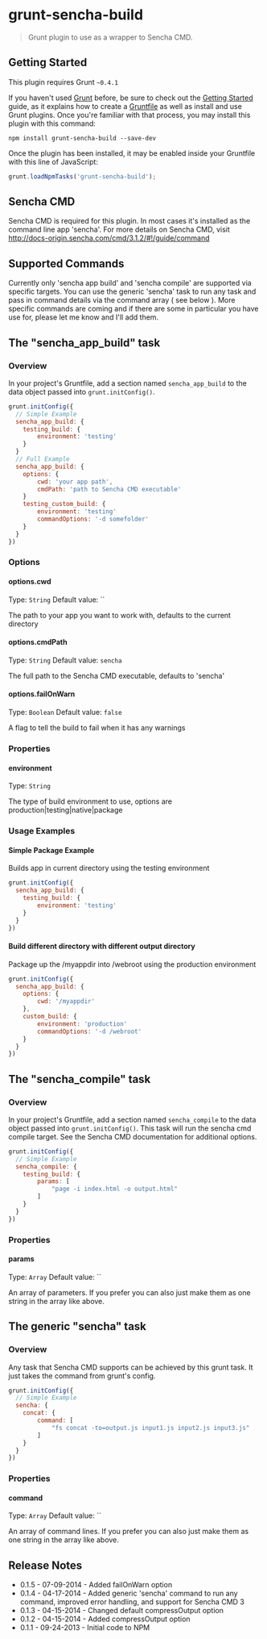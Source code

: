 # grunt-sencha-build

> Grunt plugin to use as a wrapper to Sencha CMD.

## Getting Started
This plugin requires Grunt `~0.4.1`

If you haven't used [Grunt](http://gruntjs.com/) before, be sure to check out the [Getting Started](http://gruntjs.com/getting-started) guide, as it explains how to create a [Gruntfile](http://gruntjs.com/sample-gruntfile) as well as install and use Grunt plugins. Once you're familiar with that process, you may install this plugin with this command:

```shell
npm install grunt-sencha-build --save-dev
```

Once the plugin has been installed, it may be enabled inside your Gruntfile with this line of JavaScript:

```js
grunt.loadNpmTasks('grunt-sencha-build');
```

## Sencha CMD
Sencha CMD is required for this plugin.  In most cases it's installed as the command line app 'sencha'.  For more details on Sencha CMD, visit http://docs-origin.sencha.com/cmd/3.1.2/#!/guide/command

## Supported Commands
Currently only 'sencha app build' and 'sencha compile' are supported via specific targets.  You can use the generic 'sencha' task to run any task and pass in command details via the command array ( see below ).  More specific commands are coming and if there are some in particular you have use for, please let me know and I'll add them.

## The "sencha_app_build" task

### Overview
In your project's Gruntfile, add a section named `sencha_app_build` to the data object passed into `grunt.initConfig()`.

```js
grunt.initConfig({
  // Simple Example
  sencha_app_build: {
    testing_build: {
    	environment: 'testing'
	}
  }
  // Full Example
  sencha_app_build: {
  	options: {
  		cwd: 'your app path',
  		cmdPath: 'path to Sencha CMD executable'
  	}
  	testing_custom_build: {
  		environment: 'testing'
  		commandOptions: '-d somefolder'
  	}
  }
})
```

### Options

#### options.cwd
Type: `String`
Default value: ``

The path to your app you want to work with, defaults to the current directory

#### options.cmdPath
Type: `String`
Default value: `sencha`

The full path to the Sencha CMD executable, defaults to 'sencha'

#### options.failOnWarn
Type: `Boolean`
Default value: `false`

A flag to tell the build to fail when it has any warnings

### Properties

#### environment
Type: `String`

The type of build environment to use, options are production|testing|native|package

### Usage Examples

#### Simple Package Example
Builds app in current directory using the testing environment
```js
grunt.initConfig({
  sencha_app_build: {
    testing_build: {
		environment: 'testing'
	}
  }
})
```

#### Build different directory with different output directory
Package up the /myappdir into /webroot using the production environment
```js
grunt.initConfig({
  sencha_app_build: {
    options: {
    	cwd: '/myappdir'
    },
    custom_build: {
		environment: 'production'
        commandOptions: '-d /webroot'
	}
  }
})
```

## The "sencha_compile" task

### Overview
In your project's Gruntfile, add a section named `sencha_compile` to the data object passed into `grunt.initConfig()`.  This task will run the sencha cmd compile target.  See the Sencha CMD documentation for additional options.

```js
grunt.initConfig({
  // Simple Example
  sencha_compile: {
    testing_build: {
        params: [
            "page -i index.html -o output.html"
        ]
	}
  }
})
```

### Properties

#### params
Type: `Array`
Default value: ``

An array of parameters.  If you prefer you can also just make them as one string in the array like above.

## The generic "sencha" task

### Overview
Any task that Sencha CMD supports can be achieved by this grunt task. It just takes the command from grunt's config.

```js
grunt.initConfig({
  // Simple Example
  sencha: {
    concat: {
        command: [
            "fs concat -to=output.js input1.js input2.js input3.js"
        ]
	}
  }
})
```

### Properties

#### command
Type: `Array`
Default value: ``

An array of command lines.  If you prefer you can also just make them as one string in the array like above.


## Release Notes
* 0.1.5 - 07-09-2014 - Added failOnWarn option
* 0.1.4 - 04-17-2014 - Added generic 'sencha' command to run any command, improved error handling, and support for Sencha CMD 3
* 0.1.3 - 04-15-2014 - Changed default compressOutput option
* 0.1.2 - 04-15-2014 - Added compressOutput option
* 0.1.1 - 09-24-2013 - Initial code to NPM